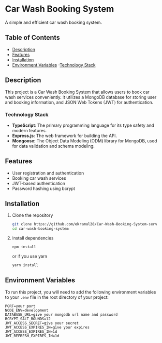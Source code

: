 # Car Wash Booking System

A simple and efficient car wash booking system.

## Table of Contents

- [Description](#description)
- [Features](#features)
- [Installation](#installation)
- [Environment Variables](#environment-variables) -[Technology Stack](#technology-stack)

## Description

This project is a Car Wash Booking System that allows users to book car wash services conveniently. It utilizes a MongoDB database for storing user and booking information, and JSON Web Tokens (JWT) for authentication.

### Technology Stack

- **TypeScript**: The primary programming language for its type safety and modern features.
- **Express.js**: The web framework for building the API.
- **Mongoose**: The Object Data Modeling (ODM) library for MongoDB, used for data validation and schema modeling.

## Features

- User registration and authentication
- Booking car wash services
- JWT-based authentication
- Password hashing using bcrypt

## Installation

1. Clone the repository

   ```bash
   git clone https://github.com/ekramul28/Car-Wash-Booking-System-server.git
   cd car-wash-booking-system
   ```

2. Install dependencies

   ```bash
   npm install
   ```

   or if you use yarn

   ```bash
   yarn install
   ```

## Environment Variables

To run this project, you will need to add the following environment variables to your `.env` file in the root directory of your project:

```plaintext
PORT=your port
NODE_ENV=development
DATABASE_URL=give your mongodb url name and password
BCRYPT_SALT_ROUNDS=12
JWT_ACCESS_SECRET=give your secret
JWT_ACCESS_EXPIRES_IN=give your expires
JWT_ACCESS_EXPIRES_IN=1d
JWT_REFRESH_EXPIRES_IN=1d
```

